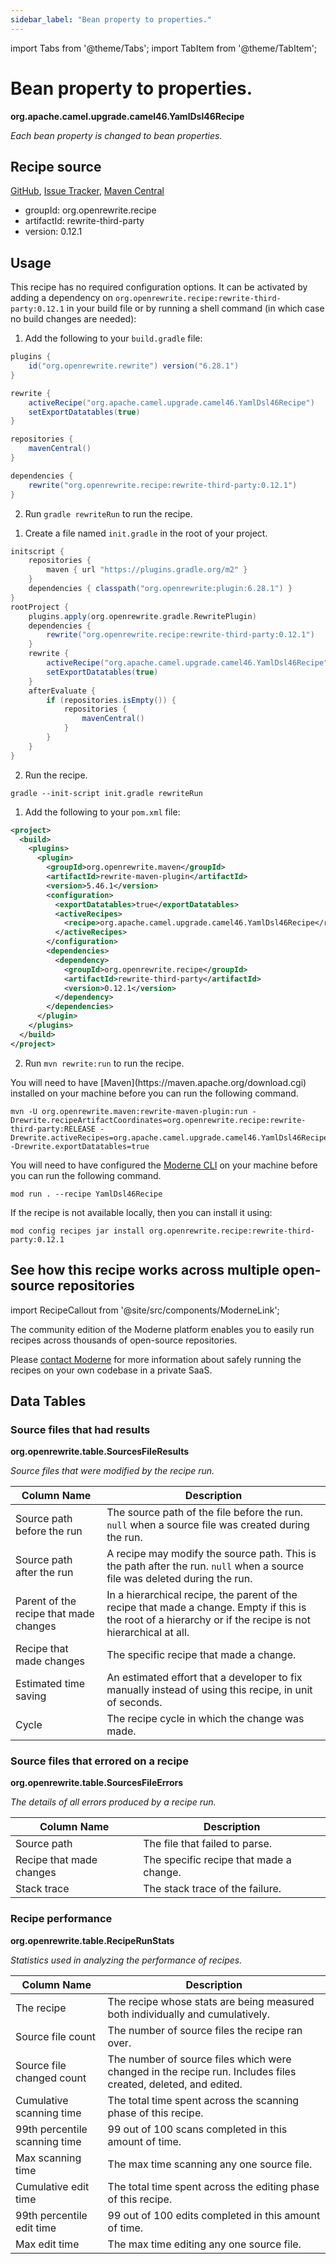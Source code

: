 ```yaml
---
sidebar_label: "Bean property to properties."
---
```


import Tabs from '@theme/Tabs';
import TabItem from '@theme/TabItem';

# Bean property to properties.

**org.apache.camel.upgrade.camel46.YamlDsl46Recipe**

_Each bean property is changed to bean properties._

## Recipe source

[GitHub](https://github.com/search?type=code&q=org.apache.camel.upgrade.camel46.YamlDsl46Recipe), [Issue Tracker](https://github.com/openrewrite/rewrite-third-party/issues), [Maven Central](https://central.sonatype.com/artifact/org.openrewrite.recipe/rewrite-third-party/0.12.1/jar)

* groupId: org.openrewrite.recipe
* artifactId: rewrite-third-party
* version: 0.12.1


## Usage

This recipe has no required configuration options. It can be activated by adding a dependency on `org.openrewrite.recipe:rewrite-third-party:0.12.1` in your build file or by running a shell command (in which case no build changes are needed): 
<Tabs groupId="projectType">
<TabItem value="gradle" label="Gradle">

1. Add the following to your `build.gradle` file:

```groovy title="build.gradle"
plugins {
    id("org.openrewrite.rewrite") version("6.28.1")
}

rewrite {
    activeRecipe("org.apache.camel.upgrade.camel46.YamlDsl46Recipe")
    setExportDatatables(true)
}

repositories {
    mavenCentral()
}

dependencies {
    rewrite("org.openrewrite.recipe:rewrite-third-party:0.12.1")
}
```

2. Run `gradle rewriteRun` to run the recipe.
</TabItem>

<TabItem value="gradle-init-script" label="Gradle init script">

1. Create a file named `init.gradle` in the root of your project.

```groovy title="init.gradle"
initscript {
    repositories {
        maven { url "https://plugins.gradle.org/m2" }
    }
    dependencies { classpath("org.openrewrite:plugin:6.28.1") }
}
rootProject {
    plugins.apply(org.openrewrite.gradle.RewritePlugin)
    dependencies {
        rewrite("org.openrewrite.recipe:rewrite-third-party:0.12.1")
    }
    rewrite {
        activeRecipe("org.apache.camel.upgrade.camel46.YamlDsl46Recipe")
        setExportDatatables(true)
    }
    afterEvaluate {
        if (repositories.isEmpty()) {
            repositories {
                mavenCentral()
            }
        }
    }
}
```

2. Run the recipe.

```shell title="shell"
gradle --init-script init.gradle rewriteRun
```

</TabItem>
<TabItem value="maven" label="Maven POM">

1. Add the following to your `pom.xml` file:

```xml title="pom.xml"
<project>
  <build>
    <plugins>
      <plugin>
        <groupId>org.openrewrite.maven</groupId>
        <artifactId>rewrite-maven-plugin</artifactId>
        <version>5.46.1</version>
        <configuration>
          <exportDatatables>true</exportDatatables>
          <activeRecipes>
            <recipe>org.apache.camel.upgrade.camel46.YamlDsl46Recipe</recipe>
          </activeRecipes>
        </configuration>
        <dependencies>
          <dependency>
            <groupId>org.openrewrite.recipe</groupId>
            <artifactId>rewrite-third-party</artifactId>
            <version>0.12.1</version>
          </dependency>
        </dependencies>
      </plugin>
    </plugins>
  </build>
</project>
```

2. Run `mvn rewrite:run` to run the recipe.
</TabItem>

<TabItem value="maven-command-line" label="Maven Command Line">
You will need to have [Maven](https://maven.apache.org/download.cgi) installed on your machine before you can run the following command.

```shell title="shell"
mvn -U org.openrewrite.maven:rewrite-maven-plugin:run -Drewrite.recipeArtifactCoordinates=org.openrewrite.recipe:rewrite-third-party:RELEASE -Drewrite.activeRecipes=org.apache.camel.upgrade.camel46.YamlDsl46Recipe -Drewrite.exportDatatables=true
```
</TabItem>
<TabItem value="moderne-cli" label="Moderne CLI">

You will need to have configured the [Moderne CLI](https://docs.moderne.io/user-documentation/moderne-cli/getting-started/cli-intro) on your machine before you can run the following command.

```shell title="shell"
mod run . --recipe YamlDsl46Recipe
```

If the recipe is not available locally, then you can install it using:
```shell
mod config recipes jar install org.openrewrite.recipe:rewrite-third-party:0.12.1
```
</TabItem>
</Tabs>

## See how this recipe works across multiple open-source repositories

import RecipeCallout from '@site/src/components/ModerneLink';

<RecipeCallout link="https://app.moderne.io/recipes/org.apache.camel.upgrade.camel46.YamlDsl46Recipe" />

The community edition of the Moderne platform enables you to easily run recipes across thousands of open-source repositories.

Please [contact Moderne](https://moderne.io/product) for more information about safely running the recipes on your own codebase in a private SaaS.
## Data Tables

### Source files that had results
**org.openrewrite.table.SourcesFileResults**

_Source files that were modified by the recipe run._

| Column Name | Description |
| ----------- | ----------- |
| Source path before the run | The source path of the file before the run. `null` when a source file was created during the run. |
| Source path after the run | A recipe may modify the source path. This is the path after the run. `null` when a source file was deleted during the run. |
| Parent of the recipe that made changes | In a hierarchical recipe, the parent of the recipe that made a change. Empty if this is the root of a hierarchy or if the recipe is not hierarchical at all. |
| Recipe that made changes | The specific recipe that made a change. |
| Estimated time saving | An estimated effort that a developer to fix manually instead of using this recipe, in unit of seconds. |
| Cycle | The recipe cycle in which the change was made. |

### Source files that errored on a recipe
**org.openrewrite.table.SourcesFileErrors**

_The details of all errors produced by a recipe run._

| Column Name | Description |
| ----------- | ----------- |
| Source path | The file that failed to parse. |
| Recipe that made changes | The specific recipe that made a change. |
| Stack trace | The stack trace of the failure. |

### Recipe performance
**org.openrewrite.table.RecipeRunStats**

_Statistics used in analyzing the performance of recipes._

| Column Name | Description |
| ----------- | ----------- |
| The recipe | The recipe whose stats are being measured both individually and cumulatively. |
| Source file count | The number of source files the recipe ran over. |
| Source file changed count | The number of source files which were changed in the recipe run. Includes files created, deleted, and edited. |
| Cumulative scanning time | The total time spent across the scanning phase of this recipe. |
| 99th percentile scanning time | 99 out of 100 scans completed in this amount of time. |
| Max scanning time | The max time scanning any one source file. |
| Cumulative edit time | The total time spent across the editing phase of this recipe. |
| 99th percentile edit time | 99 out of 100 edits completed in this amount of time. |
| Max edit time | The max time editing any one source file. |

